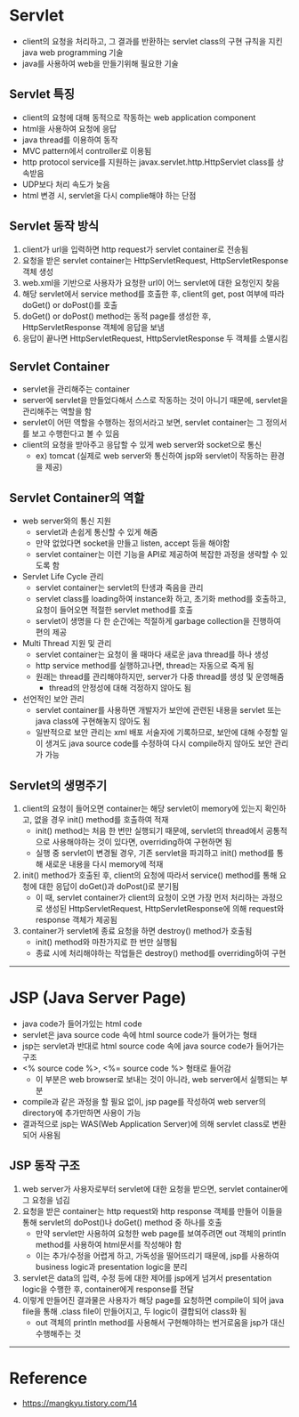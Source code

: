 # Servlet

- client의 요청을 처리하고, 그 결과를 반환하는 servlet class의 구현 규칙을 지킨 java web programming 기술
- java를 사용하여 web을 만들기위해 필요한 기술

## Servlet 특징

- client의 요청에 대해 동적으로 작동하는 web application component
- html을 사용하여 요청에 응답
- java thread를 이용하여 동작
- MVC pattern에서 controller로 이용됨
- http protocol service를 지원하는 javax.servlet.http.HttpServlet class를 상속받음
- UDP보다 처리 속도가 늦음
- html 변경 시, servlet을 다시 complie해야 하는 단점

## Servlet 동작 방식

1. client가 url을 입력하면 http request가 servlet container로 전송됨
2. 요청을 받은 servlet container는 HttpServletRequest, HttpServletResponse 객체 생성
3. web.xml을 기반으로 사용자가 요청한 url이 어느 servlet에 대한 요청인지 찾음
4. 해당 servlet에서 service method를 호출한 후, client의 get, post 여부에 따라 doGet() or doPost()를 호출
5. doGet() or doPost() method는 동적 page를 생성한 후, HttpServletResponse 객체에 응답을 보냄
6. 응답이 끝나면 HttpServletRequest, HttpServletResponse 두 객체를 소멸시킴

## Servlet Container

- servlet을 관리해주는 container
- server에 servlet을 만들었다해서 스스로 작동하는 것이 아니기 때문에, servlet을 관리해주는 역할을 함
- servlet이 어떤 역할을 수행하는 정의서라고 보면, servlet container는 그 정의서를 보고 수행한다고 볼 수 있음
- client의 요청을 받아주고 응답할 수 있게 web server와 socket으로 통신
    - ex) tomcat (실제로 web server와 통신하여 jsp와 servlet이 작동하는 환경을 제공)

## Servlet Container의 역할

- web server와의 통신 지원
    - servlet과 손쉽게 통신할 수 있게 해줌
    - 만약 없었다면 socket을 만들고 listen, accept 등을 해야함
    - servlet container는 이런 기능을 API로 제공하여 복잡한 과정을 생략할 수 있도록 함
- Servlet Life Cycle 관리
    - servlet container는 servlet의 탄생과 죽음을 관리
    - servlet class를 loading하여 instance화 하고, 초기화 method를 호출하고, 요청이 들어오면 적절한 servlet method를 호출
    - servlet이 생명을 다 한 순간에는 적절하게 garbage collection을 진행하여 편의 제공
- Multi Thread 지원 및 관리
    - servlet container는 요청이 올 때마다 새로운 java thread를 하나 생성
    - http service method를 실행하고나면, thread는 자동으로 죽게 됨
    - 원래는 thread를 관리해야하지만, server가 다중 thread를 생성 및 운영해줌
        - thread의 안정성에 대해 걱정하지 않아도 됨
- 선언적인 보안 관리
    - servlet container를 사용하면 개발자가 보안에 관련된 내용을 servlet 또는 java class에 구현해놓지 않아도 됨
    - 일반적으로 보안 관리는 xml 배포 서술자에 기록하므로, 보안에 대해 수정할 일이 생겨도 java source code를 수정하여 다시 compile하지 않아도 보안 관리가 가능

## Servlet의 생명주기

1. client의 요청이 들어오면 container는 해당 servlet이 memory에 있는지 확인하고, 없을 경우 init() method를 호출하여 적재
    - init() method는 처음 한 번만 실행되기 때문에, servlet의 thread에서 공통적으로 사용해야하는 것이 있다면, overriding하여 구현하면 됨
    - 실행 중 servlet이 변경될 경우, 기존 servlet을 파괴하고 init() method를 통해 새로운 내용을 다시 memory에 적재
2. init() method가 호출된 후, client의 요청에 따라서 service() method를 통해 요청에 대한 응답이 doGet()과 doPost()로 분기됨
    - 이 때, servlet container가 client의 요청이 오면 가장 먼저 처리하는 과정으로 생성된 HttpServletRequest, HttpServletResponse에 의해 request와 response 객체가 제공됨
3. container가 servlet에 종료 요청을 하면 destroy() method가 호출됨
    - init() method와 마찬가지로 한 번만 실행됨
    - 종료 시에 처리해야하는 작업들은 destroy() method를 overriding하여 구현

---

# JSP (Java Server Page)

- java code가 들어가있는 html code
- servlet은 java source code 속에 html source code가 들어가는 형태
- jsp는 servlet과 반대로 html source code 속에 java source code가 들어가는 구조
- <% source code %>, <%= source code %> 형태로 들어감
    - 이 부분은 web browser로 보내는 것이 아니라, web server에서 실행되는 부분
- compile과 같은 과정을 할 필요 없이, jsp page를 작성하여 web server의 directory에 추가만하면 사용이 가능
- 결과적으로 jsp는 WAS(Web Application Server)에 의해 servlet class로 변환되어 사용됨

## JSP 동작 구조

1. web server가 사용자로부터 servlet에 대한 요청을 받으면, servlet container에 그 요청을 넘김
2. 요청을 받은 container는 http request와 http response 객체를 만들어 이들을 통해 servlet의 doPost()나 doGet() method 중 하나를 호출
    - 만약 servlet만 사용하여 요청한 web page를 보여주려면 out 객체의 println method를 사용하여 html문서를 작성해야 함
    - 이는 추가/수정을 어렵게 하고, 가독성을 떨어뜨리기 때문에, jsp를 사용하여 business logic과 presentation logic을 분리
3. servlet은 data의 입력, 수정 등에 대한 제어를 jsp에게 넘겨서 presentation logic을 수행한 후, container에게 response를 전달
4. 이렇게 만들어진 결과물은 사용자가 해당 page를 요청하면 compile이 되어 java file을 통해 .class file이 만들어지고, 두 logic이 결합되어 class화 됨
    - out 객체의 println method를 사용해서 구현해야하는 번거로움을 jsp가 대신 수행해주는 것

---

# Reference

- https://mangkyu.tistory.com/14
